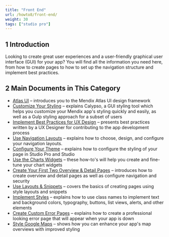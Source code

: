 ```yaml
---
title: "Front End"
url: /howto8/front-end/
weight: 30
tags: ["studio pro"]
---
```


## 1 Introduction 

Looking to create great user experiences and a user-friendly graphical user interface (GUI) for your app? You will find all the information you need here, from how to create pages to how to set up the navigation structure and implement best practices.

## 2 Main Documents in This Category

* [Atlas UI](/howto8/front-end/atlas-ui/) – introduces you to the Mendix Atlas UI design framework
* [Customize Your Styling](/howto8/front-end/customize-styling/) – explains Calypso, a GUI styling tool which helps you customize your Mendix app's styling quickly and easily, as well as a Gulp styling approach for a subset of users
* [Implement Best Practices for UX Design](/howto8/front-end/ux-best-practices/) – presents best practices written by a UX Designer for contributing to the app development process
* [Use Navigation Layouts](/howto8/front-end/use-navigation-layouts/) – explains how to choose, design, and configure your navigation layouts.
* [Configure Your Theme](/howto8/front-end/configuring-your-theme/) – explains how to configure the styling of your page in Studio Pro and Studio
* [Use the Charts Widgets](/howto8/front-end/charts-tutorials/) – these how-to's will help you create and fine-tune your chart widgets
* [Create Your First Two Overview & Detail Pages](/howto8/front-end/create-your-first-two-overview-and-detail-pages/) – introduces how to create overview and detail pages as well as configure navigation and security
* [Use Layouts & Snippets](/howto8/front-end/layouts-and-snippets/) – covers the basics of creating pages using style layouts and snippets
* [Implement Styles](/howto8/front-end/styles/) – explains how to use class names to implement text and background colors, typography, buttons, list views, alerts, and other elements
* [Create Custom Error Pages](/howto8/front-end/custom-error-page/) – explains how to create a professional looking error page that will appear when your app is down
* [Style Google Maps](/howto8/front-end/style-google-maps/) – shows how you can enhance your app's map overviews with improved styling

